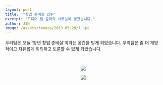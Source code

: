 ```yaml
---
layout: post
title:  "창업 준비실 입주"
excerpt: "드디어 팀 콤마의 사무실이 생겼습니다."
author: JIN
image: /assets/images/2019-05-20/1.jpg
---
```


우리팀은 오늘 '창년 창업 준비실'이라는 공간을 받게 되었습니다. 우리팀은 좀 더 개방적이고 자유롭게 회의하고 토론할 수 있게 되었습니다.

<br/>

<p style="text-align: center;"><img src="{{site.commaimg}}/assets/images/2019-05-20/1.jpg"></p>

<p style="text-align: center;"><img src="{{site.commaimg}}/assets/images/2019-05-20/2.jpg"></p>